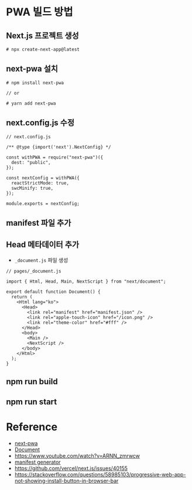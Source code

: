 # PWA 빌드 방법

## Next.js 프로젝트 생성

```
# npx create-next-app@latest
```

## next-pwa 설치

```
# npm install next-pwa

// or

# yarn add next-pwa
```

## next.config.js 수정

```
// next.config.js

/** @type {import('next').NextConfig} */

const withPWA = require("next-pwa")({
  dest: "public",
});

const nextConfig = withPWA({
  reactStrictMode: true,
  swcMinify: true,
});

module.exports = nextConfig;
```

## manifest 파일 추가

## Head 메타데이터 추가

- `_document.js` 파일 생성

```
// pages/_document.js

import { Html, Head, Main, NextScript } from "next/document";

export default function Document() {
  return (
    <Html lang="ko">
      <Head>
        <link rel="manifest" href="manifest.json" />
        <link rel="apple-touch-icon" href="/icon.png" />
        <link rel="theme-color" href="#fff" />
      </Head>
      <body>
        <Main />
        <NextScript />
      </body>
    </Html>
  );
}

```

## npm run build

## npm run start

# Reference

- [next-pwa](https://www.npmjs.com/package/next-pwa)
- [Document](https://nextjs.org/docs/advanced-features/custom-document)
- https://www.youtube.com/watch?v=ARNN_zmrwcw
- [manifest generator](https://www.simicart.com/manifest-generator.html/)
- https://github.com/vercel/next.js/issues/40155
- https://stackoverflow.com/questions/58985103/progressive-web-app-not-showing-install-button-in-browser-bar
